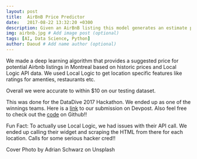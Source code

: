 ```yaml
---
layout: post
title:  AirBnB Price Predictor
date:   2017-08-22 13:32:20 +0300
description: Given an AirBnB listing this model generates an estimate price
img: airbnb.jpg # Add image post (optional)
tags: [AI, Data Science, Python]
author: Daoud # Add name author (optional)
---
```

We made a deep learning algorithm that provides a suggested price for potential Airbnb listings in Montreal based on historic prices and Local Logic API data. We used Local Logic to get location specific features like ratings for amenties, restaurants etc. 

Overall we were accurate to within $10 on our testing dataset.

This was done for the DataDive 2017 Hackathon. We ended up as one of the winnings teams. Here is a [link][devpost] to our submission on Devpost. Also feel free to check out the [code][github] on Github!! 

Fun Fact: To actually use Local Logic, we had issues with their API call. We ended up calling their widget and scraping the HTML from there for each location. Calls for some serious hacker cred!!


Cover Photo by Adrian Schwarz on Unsplash

[devpost]: https://devpost.com/software/airbnb-price-generator
[github]: https://github.com/DaoudPiracha/local-airbnb-pricer
[prediction]: https://github.com/DaoudPiracha/local-airbnb-pricer/blob/google-maps/images/screenshot3.png

